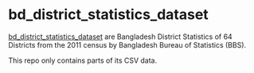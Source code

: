 # bd_district_statistics_dataset
[bd_district_statistics_dataset](https://github.com/yasserius/bd_district_statistics_dataset) are Bangladesh District Statistics of 64 Districts from the 2011 census by Bangladesh Bureau of Statistics (BBS).

This repo only contains parts of its CSV data.  